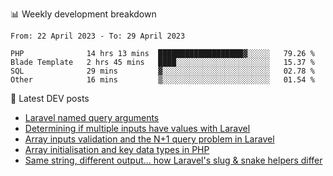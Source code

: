 📊 Weekly development breakdown
<!--START_SECTION:waka-->

```text
From: 22 April 2023 - To: 29 April 2023

PHP              14 hrs 13 mins  ███████████████████▓░░░░░   79.26 %
Blade Template   2 hrs 45 mins   ████░░░░░░░░░░░░░░░░░░░░░   15.37 %
SQL              29 mins         ▓░░░░░░░░░░░░░░░░░░░░░░░░   02.78 %
Other            16 mins         ▒░░░░░░░░░░░░░░░░░░░░░░░░   01.54 %
```

<!--END_SECTION:waka-->

📕 Latest DEV posts
<!-- BLOG-POST-LIST:START -->
- [Laravel named query arguments](https://dev.to/michaelvickersuk/laravel-named-query-arguments-28kd)
- [Determining if multiple inputs have values with Laravel](https://dev.to/michaelvickersuk/determining-if-multiple-inputs-have-values-with-laravel-km6)
- [Array inputs validation and the N+1 query problem in Laravel](https://dev.to/michaelvickersuk/array-inputs-validation-and-the-n1-query-problem-in-laravel-2agb)
- [Array initialisation and key data types in PHP](https://dev.to/michaelvickersuk/array-initialisation-and-key-data-types-in-php-1e5b)
- [Same string, different output... how Laravel&#39;s slug &amp; snake helpers differ](https://dev.to/michaelvickersuk/same-string-different-output-how-laravels-slug-snake-helpers-differ-1ccj)
<!-- BLOG-POST-LIST:END -->
